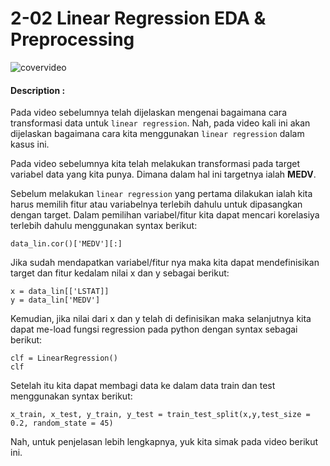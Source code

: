 # 2-02 Linear Regression EDA & Preprocessing

![covervideo](http://bit.ly/makeaicovervideo)

#### **Description :**

Pada video sebelumnya telah dijelaskan mengenai bagaimana cara transformasi data untuk `linear regression`. Nah, pada video kali ini akan dijelaskan bagaimana cara kita menggunakan `linear regression` dalam kasus ini.

Pada video sebelumnya kita telah melakukan transformasi pada target variabel data yang kita punya. Dimana dalam hal ini targetnya ialah **MEDV**. 

Sebelum melakukan `linear regression` yang pertama dilakukan ialah kita harus memilih fitur atau variabelnya terlebih dahulu untuk dipasangkan dengan target. Dalam pemilihan variabel/fitur kita dapat mencari korelasiya terlebih dahulu menggunakan syntax berikut:
```
data_lin.cor()['MEDV'][:]
```
Jika sudah mendapatkan variabel/fitur nya maka kita dapat mendefinisikan target dan fitur kedalam nilai x dan y sebagai berikut:
```
x = data_lin[['LSTAT]]
y = data_lin['MEDV']
```
Kemudian, jika nilai dari x dan y telah di definisikan maka selanjutnya kita dapat me-load fungsi regression pada python dengan syntax sebagai berikut:
```
clf = LinearRegression()
clf
```
Setelah itu kita dapat membagi data ke dalam data train dan test menggunakan syntax berikut:

```
x_train, x_test, y_train, y_test = train_test_split(x,y,test_size = 0.2, random_state = 45)
```

Nah, untuk penjelasan lebih lengkapnya, yuk kita simak pada video berikut ini.